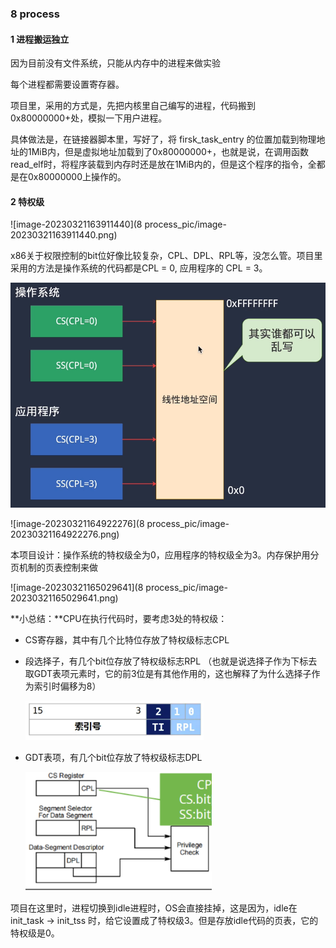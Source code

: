 ### 8 process

#### 1 进程搬运独立

因为目前没有文件系统，只能从内存中的进程来做实验

每个进程都需要设置寄存器。

项目里，采用的方式是，先把内核里自己编写的进程，代码搬到0x80000000+处，模拟一下用户进程。

具体做法是，在链接器脚本里，写好了，将 firsk_task_entry 的位置加载到物理地址的1MiB内，但是虚拟地址加载到了0x80000000+，也就是说，在调用函数read_elf时，将程序装载到内存时还是放在1MiB内的，但是这个程序的指令，全都是在0x80000000上操作的。

#### 2 特权级

![image-20230321163911440](8 process_pic/image-20230321163911440.png)

x86关于权限控制的bit位好像比较复杂，CPL、DPL、RPL等，没怎么管。项目里采用的方法是操作系统的代码都是CPL = 0, 应用程序的 CPL = 3。

<img src="8 process_pic/image-20230321164758871.png" alt="image-20230321164758871" style="zoom:67%;" />

![image-20230321164922276](8 process_pic/image-20230321164922276.png)



本项目设计：操作系统的特权级全为0，应用程序的特权级全为3。内存保护用分页机制的页表控制来做

![image-20230321165029641](8 process_pic/image-20230321165029641.png)

**小总结：**CPU在执行代码时，要考虑3处的特权级：

- CS寄存器，其中有几个比特位存放了特权级标志CPL

- 段选择子，有几个bit位存放了特权级标志RPL （也就是说选择子作为下标去取GDT表项元素时，它的前3位是有其他作用的，这也解释了为什么选择子作为索引时偏移为8）

  <img src="8 process_pic/image-20230321172617026.png" alt="image-20230321172617026" style="zoom: 33%;" />

- GDT表项，有几个bit位存放了特权级标志DPL

  <img src="8 process_pic/image-20230321172107402.png" alt="image-20230321172107402" style="zoom: 80%;" />



项目在这里时，进程切换到idle进程时，OS会直接挂掉，这是因为，idle在init_task -> init_tss 时，给它设置成了特权级3。但是存放idle代码的页表，它的特权级是0。